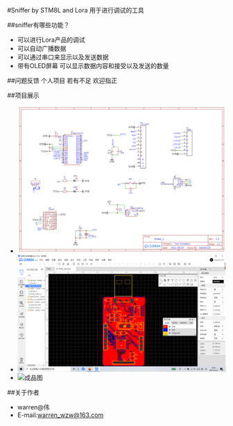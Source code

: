 
#Sniffer by STM8L and Lora
用于进行调试的工具

##sniffer有哪些功能？
 
* 可以进行Lora产品的调试
* 可以自动广播数据
* 可以通过串口来显示以及发送数据
* 带有OLED屏幕 可以显示数据内容和接受以及发送的数量

##问题反馈
个人项目 若有不足 欢迎指正
 

##项目展示
* ![原理图](sniffer1.png)
* ![PCB](sniffer2.png)
* ![成品图](sniffer3.png)

##关于作者
* warren@伟
* E-mail:warren_wzw@163.com